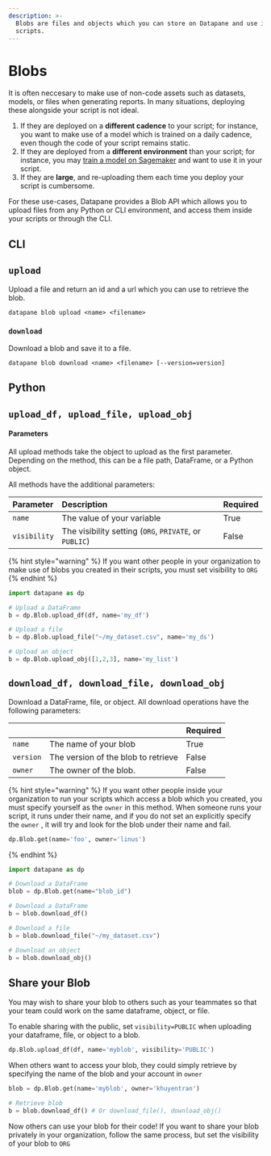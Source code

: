 ```yaml
---
description: >-
  Blobs are files and objects which you can store on Datapane and use in your
  scripts.
---
```


# Blobs

It is often neccesary to make use of non-code assets such as datasets, models, or files when generating reports. In many situations, deploying these alongside your script is not ideal.

1. If they are deployed on a **different cadence** to your script; for instance, you want to make use of a model which is trained on a daily cadence, even though the code of your script remains static.
2. If they are deployed from a **different environment** than your script; for instance, you may [train a model on Sagemaker]() and want to use it in your script.
3. If they are **large**, and re-uploading them each time you deploy your script is cumbersome.

For these use-cases, Datapane provides a Blob API which allows you to upload files from any Python or CLI environment, and access them inside your scripts or through the CLI.

## **CLI**

## `upload`

Upload a file and return an id and a url which you can use to retrieve the blob.

```text
datapane blob upload <name> <filename>
```

### `download`

Download a blob and save it to a file.

```text
datapane blob download <name> <filename> [--version=version]
```

## Python 

## `upload_df, upload_file, upload_obj`

#### Parameters

All upload methods take the object to upload as the first parameter. Depending on the method, this can be a file path, DataFrame, or a Python object. 

All methods have the additional parameters:

| Parameter | Description | Required |
| :--- | :--- | :--- |
| `name` | The value of your variable | True |
| `visibility` | The visibility setting \(`ORG`, `PRIVATE`, or `PUBLIC`\) | False |

{% hint style="warning" %}
 If you want other people in your organization to make use of blobs you created in their scripts, you must set visibility to `ORG`
{% endhint %}

```python
import datapane as dp

# Upload a DataFrame
b = dp.Blob.upload_df(df, name='my_df')

# Upload a file
b = dp.Blob.upload_file("~/my_dataset.csv", name='my_ds')

# Upload an object
b = dp.Blob.upload_obj([1,2,3], name='my_list')
```

## `download_df, download_file, download_obj`

Download a DataFrame, file, or object. All download operations have the following parameters:

|  |  | Required |
| :--- | :--- | :--- |
| `name` | The name of your blob | True |
| `version` | The version of the blob to retrieve | False |
| `owner` | The owner of the blob.  | False |

{% hint style="warning" %}
If you want other people inside your organization to run your scripts which access a blob which you created, you must specify yourself as the `owner` in this method. When someone runs your script, it runs under their name, and if you do not set an explicitly specify the `owner` , it will try and look for the blob under their name and fail.

```python
dp.Blob.get(name='foo', owner='linus')
```
{% endhint %}

```python
import datapane as dp

# Download a DataFrame
blob = dp.Blob.get(name="blob_id")

# Download a DataFrame
b = blob.download_df()

# Download a file
b = blob.download_file("~/my_dataset.csv")

# Download an object
b = blob.download_obj()
```

## Share your Blob

You may wish to share your blob to others such as your teammates so that your team could work on the same dataframe, object, or file. 

To enable sharing with the public,  set `visibility=PUBLIC` when uploading your dataframe, file, or object to a blob. 

```python
dp.Blob.upload_df(df, name='myblob', visibility='PUBLIC')
```

When others want to access your blob, they could simply retrieve by specifying the name of the blob and  your account in `owner`

```python
blob = dp.Blob.get(name='myblob', owner='khuyentran')

# Retrieve blob
b = blob.download_df() # Or download_file(), download_obj()
```

Now others can use your blob for their code! If you want to share your blob privately in your organization, follow the same process, but set the visibility of your blob to `ORG`

